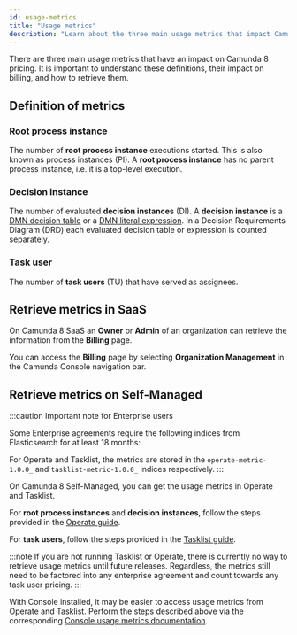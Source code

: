 ```yaml
---
id: usage-metrics
title: "Usage metrics"
description: "Learn about the three main usage metrics that impact Camunda 8 pricing."
---
```


There are three main usage metrics that have an impact on Camunda 8 pricing. It is important to understand these definitions, their impact on billing, and how to retrieve them.

## Definition of metrics

### Root process instance

The number of **root process instance** executions started. This is also known as process instances (PI). A **root process instance** has no parent process instance, i.e. it is a top-level execution.

### Decision instance

The number of evaluated **decision instances** (DI). A **decision instance** is a [DMN decision table](/components/modeler/dmn/decision-table.md) or a [DMN literal expression](/components/modeler/dmn/decision-literal-expression.md). In a Decision Requirements Diagram (DRD) each evaluated decision table or expression is counted separately.

### Task user

The number of **task users** (TU) that have served as assignees.

## Retrieve metrics in SaaS

On Camunda 8 SaaS an **Owner** or **Admin** of an organization can retrieve the information from the **Billing** page.

You can access the **Billing** page by selecting **Organization Management** in the Camunda Console navigation bar.

<!-- Billing Page and link to existing guide from Console -->

## Retrieve metrics on Self-Managed

:::caution Important note for Enterprise users

Some Enterprise agreements require the following indices from Elasticsearch for at least 18 months:

For Operate and Tasklist, the metrics are stored in the `operate-metric-1.0.0_` and `tasklist-metric-1.0.0_` indices respectively.
:::

On Camunda 8 Self-Managed, you can get the usage metrics in Operate and Tasklist.

For **root process instances** and **decision instances**, follow the steps provided in the [Operate guide](/self-managed/components/orchestration-cluster/operate/usage-metrics.md).

For **task users**, follow the steps provided in the [Tasklist guide](/self-managed/components/tasklist/usage-metrics.md).

:::note
If you are not running Tasklist or Operate, there is currently no way to retrieve usage metrics until future releases. Regardless, the metrics still need to be factored into any enterprise agreement and count towards any task user pricing.
:::

With Console installed, it may be easier to access usage metrics from Operate and Tasklist. Perform the steps described above via the corresponding [Console usage metrics documentation](../../self-managed/components/console/usage-metrics.md).
